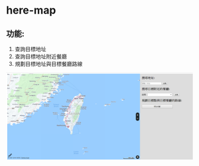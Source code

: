 # here-map  
## 功能:  
1. 查詢目標地址
2. 查詢目標地址附近餐廳
3. 規劃目標地址與目標餐廳路線  
  
  
  
  
![顯示圖](https://raw.githubusercontent.com/Zhou0426z/here-map/master/map.png)
